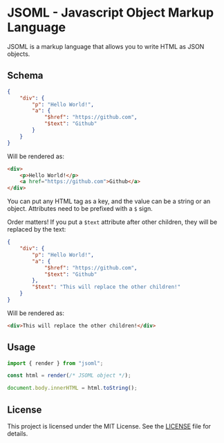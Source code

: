 # JSOML - Javascript Object Markup Language

JSOML is a markup language that allows you to write HTML as JSON objects.

## Schema

```json
{
    "div": {
        "p": "Hello World!",
        "a": {
            "$href": "https://github.com",
            "$text": "Github"
        }
    }
}
```

Will be rendered as:

```html
<div>
    <p>Hello World!</p>
    <a href="https://github.com">Github</a>
</div>
```

You can put any HTML tag as a key, and the value can be a string or an object.
Attributes need to be prefixed with a `$` sign.

Order matters!
If you put a `$text` attribute after other children, they will be replaced by the text:

```json
{
    "div": {
        "p": "Hello World!",
        "a": {
            "$href": "https://github.com",
            "$text": "Github"
        },
        "$text": "This will replace the other children!"
    }
}
```

Will be rendered as:

```html
<div>This will replace the other children!</div>
```

## Usage

```typescript
import { render } from "jsoml";

const html = render(/* JSOML object */);

document.body.innerHTML = html.toString();
```

## License

This project is licensed under the MIT License.
See the [LICENSE](./LICENSE.md) file for details.
